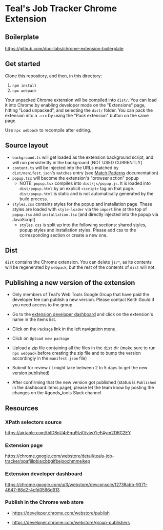 # Teal's Job Tracker Chrome Extension

## Boilerplate

<https://github.com/duo-labs/chrome-extension-boilerplate>

## Get started

Clone this repository, and then, in this directory:

1. `npm install`
2. `npx webpack`

Your unpacked Chrome extension will be compiled into `dist/`. You can load it into Chrome by enabling developer mode on the "Extensions" page, hitting "Load unpacked", and selecting the `dist/` folder. You can pack the extension into a `.crx` by using the "Pack extension" button on the same page.

Use `npx webpack` to recompile after editing.

## Source layout

* `background.ts` will get loaded as the extension background script, and will run persistently in the background [NOT USED CURRENTLY]
* `content.ts` will be injected into the URLs matched by `dist/manifest.json`'s `matches` entry (see [Match Patterns](https://developer.chrome.com/extensions/match_patterns) documentation)
* `popup.tsx` will become the extension's "browser action" popup
  * NOTE: `popup.tsx` compiles into `dist/js/popup.js`. It is loaded into `dist/popup.html` by an explicit `<script>` tag on that page. `dist/popup.html` is static and is not automatically generated by the build process.
* `styles.css` contains styles for the popup and installation page. These styles are loaded with `style-loader` via the `import` line at the top of `popup.tsx` and `installation.tsx` (and directly injected into the popup via JavaScript)
  * `styles.css` is split up into the following sections: shared styles, popup styles and installation styles. Please add css to the corresponding section or create a new one.

## Dist

`dist` contains the Chrome extension. You can delete `js/*`, as its contents will be regenerated by `webpack`, but the rest of the contents of `dist` will not.

## Publishing a new version of the extension

* Only members of Teal's Web Tools Google Group that have paid the developer fee can publish a new version. Please contact Keith Gould if you need access to the group.

* Go to the [extension developer dashboard](https://chrome.google.com/u/3/webstore/devconsole/f2736abb-9371-4647-86d2-4cfd0566d913) and click on the extension's name in the items list.

* Click on the `Package` link in the left navigation menu.

* Click on `Upload new package`

* Upload a zip file containing all the files in the `dist` dir (make sure to run `npx webpack` before creating the zip file and to bump the version accordingly in the `manifest.json` file)

* Submit for review (it might take between 2 to 5 days to get the new version published)

* After confirming that the new version got published (status is `Published` in the dashboard items page), please let the team know by posting the changes on the #goods_tools Slack channel

## Resources

### XPath selectors source

<https://airtable.com/tblD8nU4rEgq9Izj0/viwYIeF4ym2DKG2EY>

### Extension page

<https://chrome.google.com/webstore/detail/teals-job-tracker/opafjjlpbiaicbbgifbejoochmmeikep>

### Extension developer dashboard

<https://chrome.google.com/u/3/webstore/devconsole/f2736abb-9371-4647-86d2-4cfd0566d913>

### Publish in the Chrome web store

* <https://developer.chrome.com/webstore/publish>

* <https://developer.chrome.com/webstore/group-publishers>
